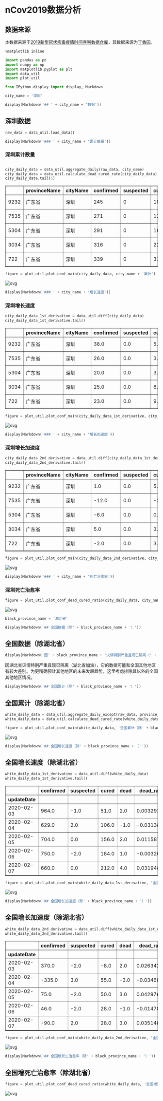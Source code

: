 # nCov2019数据分析

## 数据来源

本数据来源于[2019新型冠状病毒疫情时间序列数据仓库](https://github.com/BlankerL/DXY-2019-nCoV-Data)，其数据来源为[丁香园](https://3g.dxy.cn/newh5/view/pneumonia)。


```python
%matplotlib inline

import pandas as pd
import numpy as np
import matplotlib.pyplot as plt
import data_util
import plot_util

from IPython.display import display, Markdown
```


```python
city_name = '深圳'
```


```python
display(Markdown('## ' + city_name + '数据'))
```


## 深圳数据



```python
raw_data = data_util.load_data()
```


```python
display(Markdown('### ' + city_name + '累计数量'))
```


### 深圳累计数量



```python

city_daily_data = data_util.aggregate_daily(raw_data, city_name)
city_daily_data = data_util.calculate_dead_cured_rate(city_daily_data)
city_daily_data.tail(5)
```




<div>
<style scoped>
    .dataframe tbody tr th:only-of-type {
        vertical-align: middle;
    }

    .dataframe tbody tr th {
        vertical-align: top;
    }

    .dataframe thead th {
        text-align: right;
    }
</style>
<table border="1" class="dataframe">
  <thead>
    <tr style="text-align: right;">
      <th></th>
      <th>provinceName</th>
      <th>cityName</th>
      <th>confirmed</th>
      <th>suspected</th>
      <th>cured</th>
      <th>dead</th>
      <th>updateTime</th>
      <th>updateDate</th>
      <th>dead_rate</th>
      <th>cured_rate</th>
    </tr>
  </thead>
  <tbody>
    <tr>
      <td>9232</td>
      <td>广东省</td>
      <td>深圳</td>
      <td>245</td>
      <td>0</td>
      <td>10</td>
      <td>0</td>
      <td>2020-02-03 20:50:01.604</td>
      <td>2020-02-03</td>
      <td>0.0</td>
      <td>4.081633</td>
    </tr>
    <tr>
      <td>7535</td>
      <td>广东省</td>
      <td>深圳</td>
      <td>271</td>
      <td>0</td>
      <td>13</td>
      <td>0</td>
      <td>2020-02-04 20:55:16.467</td>
      <td>2020-02-04</td>
      <td>0.0</td>
      <td>4.797048</td>
    </tr>
    <tr>
      <td>5304</td>
      <td>广东省</td>
      <td>深圳</td>
      <td>291</td>
      <td>0</td>
      <td>16</td>
      <td>0</td>
      <td>2020-02-05 21:18:47.516</td>
      <td>2020-02-05</td>
      <td>0.0</td>
      <td>5.498282</td>
    </tr>
    <tr>
      <td>3034</td>
      <td>广东省</td>
      <td>深圳</td>
      <td>316</td>
      <td>0</td>
      <td>22</td>
      <td>0</td>
      <td>2020-02-06 20:40:40.766</td>
      <td>2020-02-06</td>
      <td>0.0</td>
      <td>6.962025</td>
    </tr>
    <tr>
      <td>722</td>
      <td>广东省</td>
      <td>深圳</td>
      <td>339</td>
      <td>0</td>
      <td>31</td>
      <td>0</td>
      <td>2020-02-07 18:14:50.649</td>
      <td>2020-02-07</td>
      <td>0.0</td>
      <td>9.144543</td>
    </tr>
  </tbody>
</table>
</div>




```python
figure = plot_util.plot_conf_main(city_daily_data, city_name + '累计')
```


![svg](./Readme/output_7_0.svg)



```python
display(Markdown('### ' + city_name + '增长速度'))
```


### 深圳增长速度



```python
city_daily_data_1st_derivative = data_util.diff(city_daily_data)
city_daily_data_1st_derivative.tail()
```




<div>
<style scoped>
    .dataframe tbody tr th:only-of-type {
        vertical-align: middle;
    }

    .dataframe tbody tr th {
        vertical-align: top;
    }

    .dataframe thead th {
        text-align: right;
    }
</style>
<table border="1" class="dataframe">
  <thead>
    <tr style="text-align: right;">
      <th></th>
      <th>provinceName</th>
      <th>cityName</th>
      <th>confirmed</th>
      <th>suspected</th>
      <th>cured</th>
      <th>dead</th>
      <th>updateTime</th>
      <th>updateDate</th>
      <th>dead_rate</th>
      <th>cured_rate</th>
    </tr>
  </thead>
  <tbody>
    <tr>
      <td>9232</td>
      <td>广东省</td>
      <td>深圳</td>
      <td>38.0</td>
      <td>0.0</td>
      <td>5.0</td>
      <td>0.0</td>
      <td>2020-02-03 20:50:01.604</td>
      <td>2020-02-03</td>
      <td>0.0</td>
      <td>1.666174</td>
    </tr>
    <tr>
      <td>7535</td>
      <td>广东省</td>
      <td>深圳</td>
      <td>26.0</td>
      <td>0.0</td>
      <td>3.0</td>
      <td>0.0</td>
      <td>2020-02-04 20:55:16.467</td>
      <td>2020-02-04</td>
      <td>0.0</td>
      <td>0.715415</td>
    </tr>
    <tr>
      <td>5304</td>
      <td>广东省</td>
      <td>深圳</td>
      <td>20.0</td>
      <td>0.0</td>
      <td>3.0</td>
      <td>0.0</td>
      <td>2020-02-05 21:18:47.516</td>
      <td>2020-02-05</td>
      <td>0.0</td>
      <td>0.701234</td>
    </tr>
    <tr>
      <td>3034</td>
      <td>广东省</td>
      <td>深圳</td>
      <td>25.0</td>
      <td>0.0</td>
      <td>6.0</td>
      <td>0.0</td>
      <td>2020-02-06 20:40:40.766</td>
      <td>2020-02-06</td>
      <td>0.0</td>
      <td>1.463744</td>
    </tr>
    <tr>
      <td>722</td>
      <td>广东省</td>
      <td>深圳</td>
      <td>23.0</td>
      <td>0.0</td>
      <td>9.0</td>
      <td>0.0</td>
      <td>2020-02-07 18:14:50.649</td>
      <td>2020-02-07</td>
      <td>0.0</td>
      <td>2.182517</td>
    </tr>
  </tbody>
</table>
</div>




```python
figure = plot_util.plot_conf_main(city_daily_data_1st_derivative, city_name + '增长速度')
```


![svg](./Readme/output_10_0.svg)



```python
display(Markdown('### ' + city_name + '增长加速度'))
```


### 深圳增长加速度



```python
city_daily_data_2nd_derivative = data_util.diff(city_daily_data_1st_derivative)
city_daily_data_2nd_derivative.tail()
```




<div>
<style scoped>
    .dataframe tbody tr th:only-of-type {
        vertical-align: middle;
    }

    .dataframe tbody tr th {
        vertical-align: top;
    }

    .dataframe thead th {
        text-align: right;
    }
</style>
<table border="1" class="dataframe">
  <thead>
    <tr style="text-align: right;">
      <th></th>
      <th>provinceName</th>
      <th>cityName</th>
      <th>confirmed</th>
      <th>suspected</th>
      <th>cured</th>
      <th>dead</th>
      <th>updateTime</th>
      <th>updateDate</th>
      <th>dead_rate</th>
      <th>cured_rate</th>
    </tr>
  </thead>
  <tbody>
    <tr>
      <td>9232</td>
      <td>广东省</td>
      <td>深圳</td>
      <td>1.0</td>
      <td>0.0</td>
      <td>5.0</td>
      <td>0.0</td>
      <td>2020-02-03 20:50:01.604</td>
      <td>2020-02-03</td>
      <td>0.0</td>
      <td>2.191891</td>
    </tr>
    <tr>
      <td>7535</td>
      <td>广东省</td>
      <td>深圳</td>
      <td>-12.0</td>
      <td>0.0</td>
      <td>-2.0</td>
      <td>0.0</td>
      <td>2020-02-04 20:55:16.467</td>
      <td>2020-02-04</td>
      <td>0.0</td>
      <td>-0.950758</td>
    </tr>
    <tr>
      <td>5304</td>
      <td>广东省</td>
      <td>深圳</td>
      <td>-6.0</td>
      <td>0.0</td>
      <td>0.0</td>
      <td>0.0</td>
      <td>2020-02-05 21:18:47.516</td>
      <td>2020-02-05</td>
      <td>0.0</td>
      <td>-0.014182</td>
    </tr>
    <tr>
      <td>3034</td>
      <td>广东省</td>
      <td>深圳</td>
      <td>5.0</td>
      <td>0.0</td>
      <td>3.0</td>
      <td>0.0</td>
      <td>2020-02-06 20:40:40.766</td>
      <td>2020-02-06</td>
      <td>0.0</td>
      <td>0.762510</td>
    </tr>
    <tr>
      <td>722</td>
      <td>广东省</td>
      <td>深圳</td>
      <td>-2.0</td>
      <td>0.0</td>
      <td>3.0</td>
      <td>0.0</td>
      <td>2020-02-07 18:14:50.649</td>
      <td>2020-02-07</td>
      <td>0.0</td>
      <td>0.718774</td>
    </tr>
  </tbody>
</table>
</div>




```python
figure = plot_util.plot_conf_main(city_daily_data_2nd_derivative, city_name + '增长加速度')
```


![svg](./Readme/output_13_0.svg)



```python
display(Markdown('### ' + city_name + '死亡治愈率'))
```


### 深圳死亡治愈率



```python
figure = plot_util.plot_conf_dead_cured_ratio(city_daily_data, city_name + '死亡治愈率%')
```


![svg](./Readme/output_15_0.svg)



```python
black_province_name = '湖北省'
```


```python
display(Markdown('## 全国数据（除' + black_province_name + '）'))
```


## 全国数据（除湖北省）



```python
display(Markdown('因' + black_province_name + '灾情特别严重且现已隔离（' + black_province_name + '加油），它的数据可能和全国其他地区有较大差别。为更精确预计其他地区的未来发展趋势，这里考虑排除其以外的全国其他地区情况。'))
```


因湖北省灾情特别严重且现已隔离（湖北省加油），它的数据可能和全国其他地区有较大差别。为更精确预计其他地区的未来发展趋势，这里考虑排除其以外的全国其他地区情况。



```python
display(Markdown('## 全国累计（除' + black_province_name + '）'))
```


## 全国累计（除湖北省）



```python
white_daily_data = data_util.aggregate_daily_except(raw_data, province_name=black_province_name)
white_daily_data = data_util.calculate_dead_cured_rate(white_daily_data)
```


```python
figure = plot_util.plot_conf_main(white_daily_data, '全国累计（除' + black_province_name + '）')
```


![svg](./Readme/output_21_0.svg)



```python
display(Markdown('## 全国增长速度（除' + black_province_name + '）'))
```


## 全国增长速度（除湖北省）



```python
white_daily_data_1st_derivative = data_util.diff(white_daily_data)
white_daily_data_1st_derivative.tail()
```




<div>
<style scoped>
    .dataframe tbody tr th:only-of-type {
        vertical-align: middle;
    }

    .dataframe tbody tr th {
        vertical-align: top;
    }

    .dataframe thead th {
        text-align: right;
    }
</style>
<table border="1" class="dataframe">
  <thead>
    <tr style="text-align: right;">
      <th></th>
      <th>confirmed</th>
      <th>suspected</th>
      <th>cured</th>
      <th>dead</th>
      <th>dead_rate</th>
      <th>cured_rate</th>
    </tr>
    <tr>
      <th>updateDate</th>
      <th></th>
      <th></th>
      <th></th>
      <th></th>
      <th></th>
      <th></th>
    </tr>
  </thead>
  <tbody>
    <tr>
      <td>2020-02-03</td>
      <td>964.0</td>
      <td>-1.0</td>
      <td>51.0</td>
      <td>2.0</td>
      <td>0.003291</td>
      <td>0.349234</td>
    </tr>
    <tr>
      <td>2020-02-04</td>
      <td>629.0</td>
      <td>2.0</td>
      <td>106.0</td>
      <td>-1.0</td>
      <td>-0.031389</td>
      <td>1.218453</td>
    </tr>
    <tr>
      <td>2020-02-05</td>
      <td>704.0</td>
      <td>0.0</td>
      <td>156.0</td>
      <td>2.0</td>
      <td>0.011587</td>
      <td>1.613539</td>
    </tr>
    <tr>
      <td>2020-02-06</td>
      <td>750.0</td>
      <td>-2.0</td>
      <td>184.0</td>
      <td>1.0</td>
      <td>-0.003200</td>
      <td>1.633704</td>
    </tr>
    <tr>
      <td>2020-02-07</td>
      <td>660.0</td>
      <td>0.0</td>
      <td>212.0</td>
      <td>4.0</td>
      <td>0.031948</td>
      <td>1.765627</td>
    </tr>
  </tbody>
</table>
</div>




```python
figure = plot_util.plot_conf_main(white_daily_data_1st_derivative, '全国增长速度（除' + black_province_name + '）')
```


![svg](./Readme/output_24_0.svg)



```python
display(Markdown('## 全国增长加速度（除' + black_province_name + '）'))
```


## 全国增长加速度（除湖北省）



```python
white_daily_data_2nd_derivative = data_util.diff(white_daily_data_1st_derivative)
white_daily_data_2nd_derivative.tail()
```




<div>
<style scoped>
    .dataframe tbody tr th:only-of-type {
        vertical-align: middle;
    }

    .dataframe tbody tr th {
        vertical-align: top;
    }

    .dataframe thead th {
        text-align: right;
    }
</style>
<table border="1" class="dataframe">
  <thead>
    <tr style="text-align: right;">
      <th></th>
      <th>confirmed</th>
      <th>suspected</th>
      <th>cured</th>
      <th>dead</th>
      <th>dead_rate</th>
      <th>cured_rate</th>
    </tr>
    <tr>
      <th>updateDate</th>
      <th></th>
      <th></th>
      <th></th>
      <th></th>
      <th></th>
      <th></th>
    </tr>
  </thead>
  <tbody>
    <tr>
      <td>2020-02-03</td>
      <td>370.0</td>
      <td>-2.0</td>
      <td>-8.0</td>
      <td>2.0</td>
      <td>0.026342</td>
      <td>-0.511893</td>
    </tr>
    <tr>
      <td>2020-02-04</td>
      <td>-335.0</td>
      <td>3.0</td>
      <td>55.0</td>
      <td>-3.0</td>
      <td>-0.034680</td>
      <td>0.869219</td>
    </tr>
    <tr>
      <td>2020-02-05</td>
      <td>75.0</td>
      <td>-2.0</td>
      <td>50.0</td>
      <td>3.0</td>
      <td>0.042976</td>
      <td>0.395086</td>
    </tr>
    <tr>
      <td>2020-02-06</td>
      <td>46.0</td>
      <td>-2.0</td>
      <td>28.0</td>
      <td>-1.0</td>
      <td>-0.014786</td>
      <td>0.020165</td>
    </tr>
    <tr>
      <td>2020-02-07</td>
      <td>-90.0</td>
      <td>2.0</td>
      <td>28.0</td>
      <td>3.0</td>
      <td>0.035148</td>
      <td>0.131923</td>
    </tr>
  </tbody>
</table>
</div>




```python
figure = plot_util.plot_conf_main(white_daily_data_2nd_derivative, '全国增长加速度（除' + black_province_name + '）')
```


![svg](./Readme/output_27_0.svg)



```python
display(Markdown('## 全国增死亡治愈率（除' + black_province_name + '）'))
```


## 全国增死亡治愈率（除湖北省）



```python
figure = plot_util.plot_conf_dead_cured_ratio(white_daily_data, '全国增死亡治愈率%（除' + black_province_name + '）')
```


![svg](./Readme/output_29_0.svg)



```python

```
